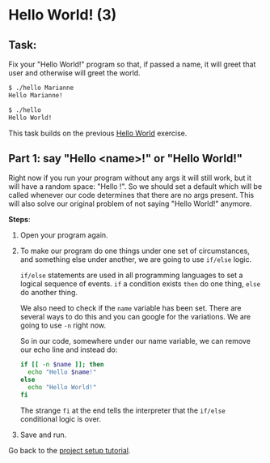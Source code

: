 # Hello World! (3)

## Task:
Fix your "Hello World!" program so that, if passed a name, it will greet that
user and otherwise will greet the world.

```sh
$ ./hello Marianne
Hello Marianne!

$ ./hello
Hello World!
```

This task builds on the previous [Hello World](https://github.com/fouralarmfire/square-one/blob/master/tutorials/hello-world-2.md#hello-world-2) exercise.

## Part 1: say "Hello \<name\>!" or "Hello World!"
Right now if you run your program without any args it will still work, but it will
have a random space: "Hello !".
So we should set a default which will be called whenever our code determines
that there are no args present. This will also solve our original problem of
not saying "Hello World!" anymore.

**Steps**:

1. Open your program again.
1. To make our program do one things under one set of circumstances, and something
	else under another, we are going to use `if/else` logic.

	`if/else` statements are used in all programming languages to set a logical
	sequence of events.
	`if` a condition exists `then` do one thing, `else` do another thing.

	We also need to check if the `name` variable has been set. There are several
	ways to do this and you can google for the variations. We are going to use `-n`
	right now.

	So in our code, somewhere under our name variable, we can remove our echo line
	and instead do:

	```sh
	if [[ -n $name ]]; then
	  echo "Hello $name!"
	else
	  echo "Hello World!"
	fi
	```

	The strange `fi` at the end tells the interpreter that the `if/else` conditional
	logic is over.

1. Save and run.


Go back to the [project setup tutorial](https://queenofdowntime.com/resources/tutorials/git#part-12-merging-branches).
